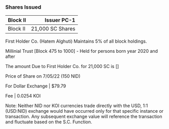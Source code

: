 
### Shares Issued

| Block II |  Issuer PC-1|
| :---           |          ---: |
| Block II    | 21,000 SC Shares    |


First Holder Co. (Hatem Alghuti) Maintains 5% of all block holdings. 

Millinial Trust [Block 475 to 1000] - Held for persons born year 2020 and after 

The amount Due to First Holder Co. for 21,000 SC is []

Price of Share on 7/05/22 (150 NID) 

For Dollar Exchange | $79.79

Fee | 0.0254 KOI

Note: Neither NID nor KOI currencies trade directly with the USD, 1:1 (USD:NID) exchange would have occurred only for that specific instance or transaction. Any subsequent exchange value will reference the transaction and fluctuate based on the S.C. Function.
